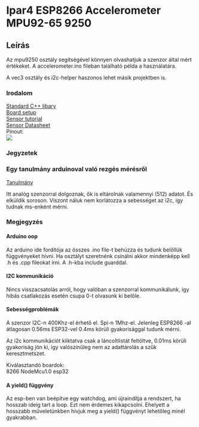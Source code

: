 # Ipar4 ESP8266 Accelerometer MPU92-65 9250

## Leírás
Az mpu9250 osztály segítségével könnyen olvashatjuk a szenzor által mért értékeket. A accelerometer.ino fileban található példa a használatára.

A vec3 osztály és i2c-helper haszonos lehet másik projektben is.

### Irodalom
[Standard C++ libary](https://github.com/maniacbug/StandardCplusplus/blob/master/README.md)  
[Board setup](https://www.marginallyclever.com/2017/02/setup-nodemcu-drivers-arduino-ide/)  
[Sensor tutorial](https://lucidar.me/en/inertial-measurement-unit/mpu-9250-and-arduino-9-axis-imu/)  
[Sensor Datasheet](https://invensense.tdk.com/wp-content/uploads/2015/02/PS-MPU-9250A-01-v1.1.pdf)  
Pinout:  
![](https://i.pinimg.com/originals/48/98/73/48987376df86cd722862f2275cbdc79e.png)

### Jegyzetek


### Egy tanulmány arduinoval való rezgés mérésről
[Tanulmány](https://www.diva-portal.org/smash/get/diva2:839696/FULLTEXT01.pdf)

Itt analóg szenzorral dolgoznak, ők is eltárolnak valamennyi (512) adatot. És elküldik soroson. Viszont náluk nem korlátozza a sebességet az i2c, így tudnak ms-enként mérni.

### Megjegyzés

#### Arduino oop
Az arduino ide fordítója az összes .ino file-t behúzza és tudunk belőllük függvényeket hívni. Ha osztályt szeretnénk csinálni akkor mindenképp kell .h és .cpp fileokat írni. A .h-kba include guarddal.

#### I2C kommunikáció
Nincs visszacsatolás arról, hogy valóban a szenzorral kommunikálunk, így hibás csatlakozás esetén csupa 0-t olvasunk ki belőle. 



#### Sebességproblémák
A szenzor I2C-n 400Khz-el érhető el. Spi-n 1Mhz-el.
Jelenleg ESP8266 -al átlagosan 0.56ms ESP32-vel 0.4ms körüli gyakorisággal tudunk mérni.

Az i2c kommunikációt kiiktatva csak a láncoltlistát feltöltve, 0.01ms körüli gyakoriság jön ki, így valószínűleg nem az adattárolás a szűk keresztmetszet.


Kiválasztandó boardok:  
8266  NodeMcu1.0
esp32 


#### A yield() függvény  
Az esp-ben van beépítve egy watchdog, ami újraindítja a rendszert, ha hosszab ideig tart a loop. Ezt nem érdemes kikapcsolni. Ehelyett a hosszabb műveletünkben hívjuk meg a yield() függvényt lehetőleg minél gyakrabban.